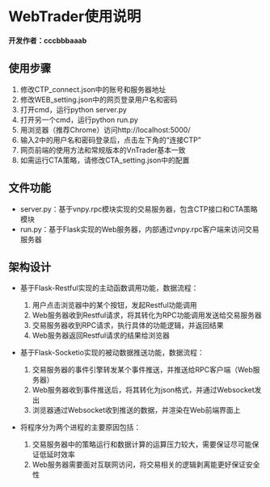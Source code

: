 # WebTrader使用说明

**开发作者：cccbbbaaab**

## 使用步骤

1. 修改CTP_connect.json中的账号和服务器地址
2. 修改WEB_setting.json中的网页登录用户名和密码
3. 打开cmd，运行python server.py
4. 打开另一个cmd，运行python run.py
5. 用浏览器（推荐Chrome）访问http://localhost:5000/
6. 输入2中的用户名和密码登录后，点击左下角的“连接CTP”
7. 网页前端的使用方法和常规版本的VnTrader基本一致
8. 如需运行CTA策略，请修改CTA_setting.json中的配置

## 文件功能

* server.py：基于vnpy.rpc模块实现的交易服务器，包含CTP接口和CTA策略模块
* run.py：基于Flask实现的Web服务器，内部通过vnpy.rpc客户端来访问交易服务器

## 架构设计

* 基于Flask-Restful实现的主动函数调用功能，数据流程：
	1. 用户点击浏览器中的某个按钮，发起Restful功能调用
	2. Web服务器收到Restful请求，将其转化为RPC功能调用发送给交易服务器
	3. 交易服务器收到RPC请求，执行具体的功能逻辑，并返回结果
	4. Web服务器返回Restful请求的结果给浏览器

* 基于Flask-Socketio实现的被动数据推送功能，数据流程：
	1. 交易服务器的事件引擎转发某个事件推送，并推送给RPC客户端（Web服务器）
	2. Web服务器收到事件推送后，将其转化为json格式，并通过Websocket发出
	3. 浏览器通过Websocket收到推送的数据，并渲染在Web前端界面上

* 将程序分为两个进程的主要原因包括：
	1. 交易服务器中的策略运行和数据计算的运算压力较大，需要保证尽可能保证低延时效率
	2. Web服务器需要面对互联网访问，将交易相关的逻辑剥离能更好保证安全性